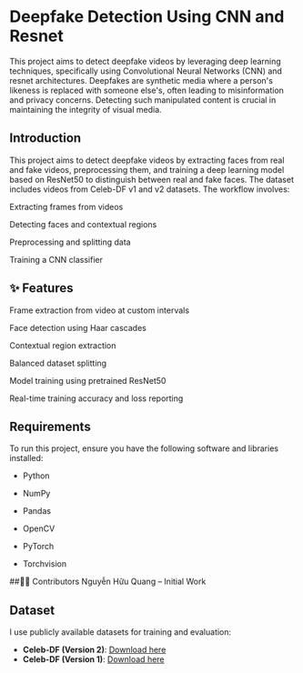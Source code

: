 # Deepfake Detection Using CNN and Resnet

This project aims to detect deepfake videos by leveraging deep learning techniques, specifically using Convolutional Neural Networks (CNN) and resnet architectures. Deepfakes are synthetic media where a person's likeness is replaced with someone else's, often leading to misinformation and privacy concerns. Detecting such manipulated content is crucial in maintaining the integrity of visual media.


## Introduction

This project aims to detect deepfake videos by extracting faces from real and fake videos, preprocessing them, and training a deep learning model based on ResNet50 to distinguish between real and fake faces. The dataset includes videos from Celeb-DF v1 and v2 datasets. The workflow involves:

Extracting frames from videos

Detecting faces and contextual regions

Preprocessing and splitting data

Training a CNN classifier

## ✨ Features
Frame extraction from video at custom intervals

Face detection using Haar cascades

Contextual region extraction

Balanced dataset splitting

Model training using pretrained ResNet50

Real-time training accuracy and loss reporting



## Requirements

To run this project, ensure you have the following software and libraries installed:

- Python 

- NumPy

- Pandas

- OpenCV

- PyTorch

- Torchvision


##👨‍💻 Contributors
Nguyễn Hữu Quang – Initial Work




## Dataset

I use publicly available datasets for training and evaluation:

- **Celeb-DF (Version 2)**: [Download here](https://www.kaggle.com/datasets/reubensuju/celeb-df-v2)
- **Celeb-DF (Version 1)**: [Download here](https://www.kaggle.com/datasets/asifmzx/celeb-v1-df)



